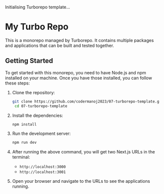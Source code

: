 Initialising Turborepo template...
# My Turbo Repo
This is a monorepo managed by Turborepo. It contains multiple packages and applications that can be built and tested together.
## Getting Started
To get started with this monorepo, you need to have Node.js and npm installed on your machine. Once you have those installed, you can follow these steps:
1. Clone the repository:
   ```bash
   git clone https://github.com/codermanoj2023/07-turborepo-template.git
    cd 07-turborepo-template
    ```
2. Install the dependencies:

    ```bash
    npm install
    ```
3. Run the development server:
    ```bash
    npm run dev
    ```
4. After running the above command, you will get two Next.js URLs in the terminal:
   - `http://localhost:3000` 
   - `http://localhost:3001`
5. Open your browser and navigate to the URLs to see the applications running.